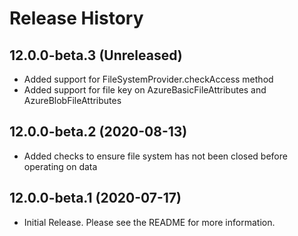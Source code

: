 # Release History

## 12.0.0-beta.3 (Unreleased)
- Added support for FileSystemProvider.checkAccess method
- Added support for file key on AzureBasicFileAttributes and AzureBlobFileAttributes

## 12.0.0-beta.2 (2020-08-13)
- Added checks to ensure file system has not been closed before operating on data

## 12.0.0-beta.1 (2020-07-17)
- Initial Release. Please see the README for more information.
